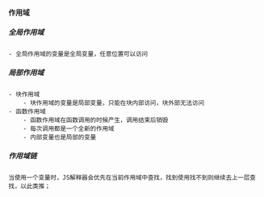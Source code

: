 #### 作用域

##### 全局作用域
    - 全局作用域的变量是全局变量，任意位置可以访问
##### 局部作用域
    - 块作用域
        - 块作用域的变量是局部变量，只能在块内部访问，块外部无法访问
    - 函数作用域
        - 函数作用域在函数调用的时候产生，调用结束后销毁
        - 每次调用都是一个全新的作用域    
        - 内部变量也是局部的变量

##### 作用域链
    当使用一个变量时，JS解释器会优先在当前作用域中查找，找到使用找不到则继续去上一层查找，以此类推；
